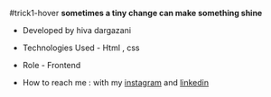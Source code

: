 #trick1-hover
**sometimes a tiny change can make something shine**


- Developed by hiva dargazani

- Technologies Used - Html , css 

- Role - Frontend
- How to reach me : with my
[instagram](https://www.instagram.com/hivadi.dev) and
[linkedin](https://www.linkedin.com/in/hivadi.dev)
